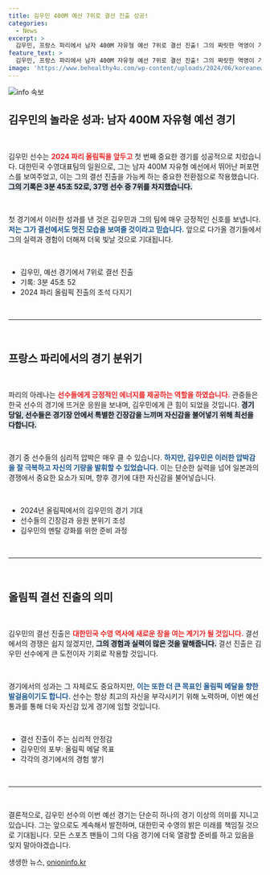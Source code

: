 ```yaml
---
title: 김우민 400M 예선 7위로 결선 진출 성공!
categories:
  - News
excerpt: >
  김우민, 프랑스 파리에서 남자 400M 자유형 예선 7위로 결선 진출! 그의 짜릿한 역영이 기대감을 고조시킨다. 2024 올림픽의 새로운 스타 탄생 예고!
feature_text: >
  김우민, 프랑스 파리에서 남자 400M 자유형 예선 7위로 결선 진출! 그의 짜릿한 역영이 기대감을 고조시킨다. 2024 올림픽의 새로운 스타 탄생 예고!
image: 'https://www.behealthy4u.com/wp-content/uploads/2024/06/koreanews.jpg'
---
```


<p><img src="https://www.behealthy4u.com/wp-content/uploads/2024/06/koreanews.jpg" alt="info 속보" /></p>

<h2 data-ke-size="size26">김우민의 놀라운 성과: 남자 400M 자유형 예선 경기</h2>

<p data-ke-size="size16">&nbsp;</p>

<p>김우민 선수는 <b><span style="color: #ee2323;">2024 파리 올림픽을 앞두고</span></b> 첫 번째 중요한 경기를 성공적으로 치렀습니다. 대한민국 수영대표팀의 일원으로, 그는 남자 400M 자유형 예선에서 뛰어난 퍼포먼스를 보여주었고, 이는 그의 결선 진출을 가능케 하는 중요한 전환점으로 작용했습니다. <b><span style="background-color: #21538527;">그의 기록은 3분 45초 52로, 37명 선수 중 7위를 차지했습니다.</span></b></p>

<p data-ke-size="size16">&nbsp;</p>

<p>첫 경기에서 이러한 성과를 낸 것은 김우민과 그의 팀에 매우 긍정적인 신호를 보냅니다. <b><span style="color: #1a5490;">저는 그가 결선에서도 멋진 모습을 보여줄 것이라고 믿습니다.</span></b> 앞으로 다가올 경기들에서 그의 실력과 경험이 더해져 더욱 빛날 것으로 기대됩니다. </p>

<p data-ke-size="size16">&nbsp;</p>

<ul>
<li>김우민, 예선 경기에서 7위로 결선 진출</li>
<li>기록: 3분 45초 52</li>
<li>2024 파리 올림픽 진출의 초석 다지기</li>
</ul>

<p data-ke-size="size16">&nbsp;</p>

<hr>

<p data-ke-size="size16">&nbsp;</p>

<h2 data-ke-size="size26">프랑스 파리에서의 경기 분위기</h2>

<p data-ke-size="size16">&nbsp;</p>

<p>파리의 아레나는 <b><span style="color: #ee2323;">선수들에게 긍정적인 에너지를 제공하는 역할을 하였습니다.</span></b> 관중들은 한국 선수의 경기에 뜨거운 응원을 보내며, 김우민에게 큰 힘이 되었을 것입니다. <b><span style="background-color: #21538527;">경기 당일, 선수들은 경기장 안에서 특별한 긴장감을 느끼며 자신감을 불어넣기 위해 최선을 다합니다.</span></b></p>

<p data-ke-size="size16">&nbsp;</p>

<p>경기 중 선수들의 심리적 압박은 매우 클 수 있습니다. <b><span style="color: #1a5490;">하지만, 김우민은 이러한 압박감을 잘 극복하고 자신의 기량을 발휘할 수 있었습니다.</span></b> 이는 단순한 실력을 넘어 일본과의 경쟁에서 중요한 요소가 되며, 향후 경기에 대한 자신감을 불어넣습니다.</p>

<p data-ke-size="size16">&nbsp;</p>

<ul>
<li>2024년 올림픽에서의 김우민의 경기 기대</li>
<li>선수들의 긴장감과 응원 분위기 조성</li>
<li>김우민의 멘탈 강화를 위한 준비 과정</li>
</ul>

<p data-ke-size="size16">&nbsp;</p>

<hr>

<p data-ke-size="size16">&nbsp;</p>

<h2 data-ke-size="size26">올림픽 결선 진출의 의미</h2>

<p data-ke-size="size16">&nbsp;</p>

<p>김우민의 결선 진출은 <b><span style="color: #ee2323;">대한민국 수영 역사에 새로운 장을 여는 계기가 될 것입니다.</span></b> 결선에서의 경쟁은 쉽지 않겠지만, <b><span style="background-color: #21538527;">그의 경험과 실력이 많은 것을 말해줍니다.</span></b> 결선 진출은 김우민 선수에게 큰 도전이자 기회로 작용할 것입니다.</p>

<p data-ke-size="size16">&nbsp;</p>

<p>경기에서의 성과는 그 자체로도 중요하지만, <b><span style="color: #1a5490;">이는 또한 더 큰 목표인 올림픽 메달을 향한 발걸음이기도 합니다.</span></b> 선수는 항상 최고의 자신을 부각시키기 위해 노력하며, 이번 예선 통과를 통해 더욱 자신감 있게 경기에 임할 것입니다.</p>

<p data-ke-size="size16">&nbsp;</p>

<ul>
<li>결선 진출이 주는 심리적 안정감</li>
<li>김우민의 포부: 올림픽 메달 목표</li>
<li>각각의 경기에서의 경험 쌓기</li>
</ul>

<p data-ke-size="size16">&nbsp;</p>

<hr>

<p data-ke-size="size16">&nbsp;</p>

<p>결론적으로, 김우민 선수의 이번 예선 경기는 단순히 하나의 경기 이상의 의미를 지니고 있습니다. 그는 앞으로도 계속해서 발전하며, 대한민국 수영의 밝은 미래를 책임질 것으로 기대됩니다. 모든 스포츠 팬들이 그의 다음 경기에 더욱 열광할 준비를 하고 있음을 잊지 말아야겠습니다.</p>
생생한 뉴스, <a href="https://onioninfo.kr" rel="dofollow">onioninfo.kr</a>


